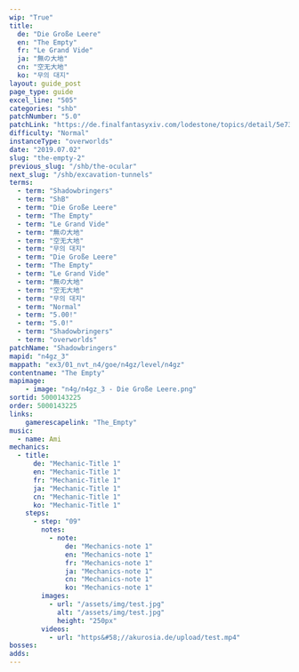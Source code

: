 ```yaml
---
wip: "True"
title:
  de: "Die Große Leere"
  en: "The Empty"
  fr: "Le Grand Vide"
  ja: "無の大地"
  cn: "空无大地"
  ko: "무의 대지"
layout: guide_post
page_type: guide
excel_line: "505"
categories: "shb"
patchNumber: "5.0"
patchLink: "https://de.finalfantasyxiv.com/lodestone/topics/detail/5e73c51856d5f1a693b878db0301e239d767c3e9"
difficulty: "Normal"
instanceType: "overworlds"
date: "2019.07.02"
slug: "the-empty-2"
previous_slug: "/shb/the-ocular"
next_slug: "/shb/excavation-tunnels"
terms:
  - term: "Shadowbringers"
  - term: "ShB"
  - term: "Die Große Leere"
  - term: "The Empty"
  - term: "Le Grand Vide"
  - term: "無の大地"
  - term: "空无大地"
  - term: "무의 대지"
  - term: "Die Große Leere"
  - term: "The Empty"
  - term: "Le Grand Vide"
  - term: "無の大地"
  - term: "空无大地"
  - term: "무의 대지"
  - term: "Normal"
  - term: "5.00!"
  - term: "5.0!"
  - term: "Shadowbringers"
  - term: "overworlds"
patchName: "Shadowbringers"
mapid: "n4gz_3"
mappath: "ex3/01_nvt_n4/goe/n4gz/level/n4gz"
contentname: "The Empty"
mapimage:
    - image: "n4g/n4gz_3 - Die Große Leere.png"
sortid: 5000143225
order: 5000143225
links:
    gamerescapelink: "The_Empty"
music:
  - name: Ami
mechanics:
  - title:
      de: "Mechanic-Title 1"
      en: "Mechanic-Title 1"
      fr: "Mechanic-Title 1"
      ja: "Mechanic-Title 1"
      cn: "Mechanic-Title 1"
      ko: "Mechanic-Title 1"
    steps:
      - step: "09"
        notes:
          - note:
              de: "Mechanics-note 1"
              en: "Mechanics-note 1"
              fr: "Mechanics-note 1"
              ja: "Mechanics-note 1"
              cn: "Mechanics-note 1"
              ko: "Mechanics-note 1"
        images:
          - url: "/assets/img/test.jpg"
            alt: "/assets/img/test.jpg"
            height: "250px"
        videos:
          - url: "https&#58;//akurosia.de/upload/test.mp4"
bosses:
adds:
---
```

